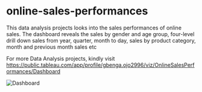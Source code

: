 # online-sales-performances
This data analysis projects looks into the sales performances of online sales. The dashboard reveals the sales by gender and age group, four-level drill down sales from year, quarter, month to day, sales by product category, month and previous month sales etc

For more Data Analysis projects, kindly visit https://public.tableau.com/app/profile/gbenga.ojo2996/viz/OnlineSalesPerformances/Dashboard

![Dashboard ](https://github.com/Timothygbenga/online-sales-performances/assets/154624761/da03ccdd-9639-41b8-b732-48f3f8c0869e)

